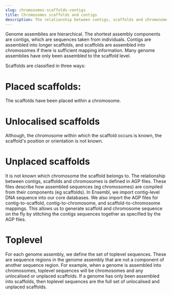 ```yaml
---
slug: chromosomes-scaffolds-contigs
title: Chromosomes scaffolds and contigs
description: The relationship between contigs, scaffolds and chromosomes in Ensembl 
---
```


Genome assemblies are hierarchical. The shortest assembly components are contigs, which are sequences taken from individuals. Contigs are assembled into longer scaffolds, and scaffolds are assembled into chromosomes if there is sufficient mapping information. Many genome assemblies have only been assembled to the scaffold level.

Scaffolds are classified in three ways:

# Placed scaffolds: 
The scaffolds have been placed within a chromosome.
# Unlocalised scaffolds
Although, the chromosome within which the scaffold occurs is known, the scaffold's position or orientation is not known.
# Unplaced scaffolds
It is not known which chromosome the scaffold belongs to.
The relationship between contigs, scaffolds and chromosomes is defined in AGP files. These files describe how assembled sequences (eg chromosomes) are compiled from their components (eg scaffolds). In Ensembl, we import contig-level DNA sequence into our core databases. We also import the AGP files for contig-to-scaffold, contig-to-chromosome, and scaffold-to-chromosome mappings. This allows us to generate scaffold and chromosome sequence on the fly by stitching the contigs sequences together as specified by the AGP files.

# Toplevel
For each genome assembly, we define the set of toplevel sequences. These are sequence regions in the genome assembly that are not a component of another sequence region. For example, when a genome is assembled into chromosomes, toplevel sequences will be chromosomes and any unlocalised or unplaced scaffolds. If a genome has only been assembled into scaffolds, then toplevel sequences are the full set of unlocalised and unplaced scaffolds.
